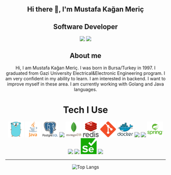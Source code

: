 
<div align="center">
  
  ## Hi there 🚀, I'm Mustafa Kağan Meriç

  ## Software Developer
  

  [<img src="https://img.shields.io/badge/LinkedIn-blue?style=for-the-badge&logo=linkedin&logoColor=white" width="" height="25">](https://www.linkedin.com/in/mustafa-kağan-meriç/)
  [<img src="https://img.shields.io/badge/Medium-red?style=for-the-badge&logo=medium&logoColor=white" width="" height="25">](https://medium.com/@mustafakaganmeric)

  ## About me
  Hi, I am Mustafa Kağan Meriç. I was born in Bursa/Turkey in 1997. I graduated from Gazi University Electrical&Electronic
Engineering program. I am very confident in my ability to learn. I am interested in backend. I want to improve myself in these
area. I am currently working with Golang and Java languages.

  # Tech I Use
  
  <img src="https://raw.githubusercontent.com/devicons/devicon/master/icons/go/go-original.svg" width="" height="50"> 
  <img src="https://raw.githubusercontent.com/github/explore/5b3600551e122a3277c2c5368af2ad5725ffa9a1/topics/java/java.png" width="" height="50"> 
  <img src="https://raw.githubusercontent.com/devicons/devicon/1119b9f84c0290e0f0b38982099a2bd027a48bf1/icons/postgresql/postgresql-original-wordmark.svg" width="" height="50"> 
  <img src="https://icon-library.com/images/mysql-icon/mysql-icon-3.jpg" width="" height="50"> 
  <img src="https://raw.githubusercontent.com/devicons/devicon/1119b9f84c0290e0f0b38982099a2bd027a48bf1/icons/mongodb/mongodb-original-wordmark.svg" width="" height="50"> 
  <img src="https://github.com/devicons/devicon/blob/master/icons/redis/redis-original-wordmark.svg" width="" height="50"> 
  <img src="https://raw.githubusercontent.com/devicons/devicon/1119b9f84c0290e0f0b38982099a2bd027a48bf1/icons/git/git-original.svg" width="" height="50"> 
  <img src="https://raw.githubusercontent.com/devicons/devicon/1119b9f84c0290e0f0b38982099a2bd027a48bf1/icons/docker/docker-original-wordmark.svg" width="" height="50"> 
  <img src="https://herve.beraud.io/images/blog/rabbitmq.png" width="" height="50">
  <img src="https://grpc.io/img/logos/grpc-icon-color.png" width="" height="50">
  <img src="https://raw.githubusercontent.com/devicons/devicon/1119b9f84c0290e0f0b38982099a2bd027a48bf1/icons/spring/spring-original-wordmark.svg" width="" height="50"> 
  <img src="https://icon-library.com/images/hibernate-icon/hibernate-icon-0.jpg" width="" height="50">
  <img src="https://avatars.githubusercontent.com/u/19369327?s=280&v=4" width="" height="50"> 
  <img src="https://raw.githubusercontent.com/github/explore/6c7084bb772f6fabaae377f5ae4a607594234ee6/topics/selenium/selenium.png" width="" height="50"> 
  <img src="https://w7.pngwing.com/pngs/372/674/png-transparent-appium-test-automation-software-testing-selenium-calabash-purple-violet-text.png" width="" height="50"> 
  
---


  ![Top Langs](https://github-readme-stats.vercel.app/api/top-langs/?username=mkaganm&theme=tokyonight&langs_count=10&layout=compact)
  
</div>
